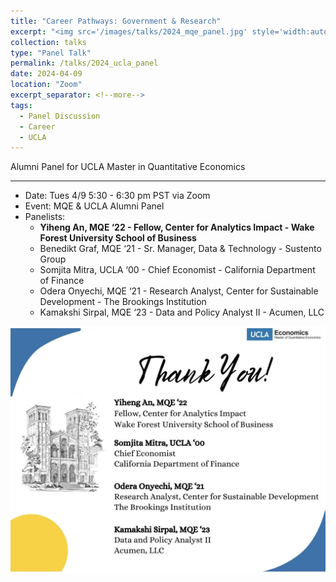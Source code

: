 ```yaml
---
title: "Career Pathways: Government & Research"
excerpt: "<img src='/images/talks/2024_mqe_panel.jpg' style='width:auto; height:auto;'>"
collection: talks
type: "Panel Talk"
permalink: /talks/2024_ucla_panel
date: 2024-04-09
location: "Zoom"
excerpt_separator: <!--more-->
tags:
  - Panel Discussion
  - Career
  - UCLA
---
```


Alumni Panel for UCLA Master in Quantitative Economics 
<!--more-->

---

- Date: Tues 4/9 5:30 - 6:30 pm PST via Zoom
- Event: MQE & UCLA Alumni Panel
- Panelists:
    - **Yiheng An, MQE ‘22 - Fellow, Center for Analytics Impact - Wake Forest University School of Business**
    - Benedikt Graf, MQE ‘21 - Sr. Manager, Data & Technology - Sustento Group
    - Somjita Mitra, UCLA ‘00 - Chief Economist - California Department of Finance
    - Odera Onyechi, MQE ‘21 - Research Analyst, Center for Sustainable Development - The Brookings Institution
    - Kamakshi Sirpal, MQE ‘23 - Data and Policy Analyst II - Acumen, LLC



<img src='/images/talks/2024_mqe_panel.jpg' style='width:auto; height:auto;'>